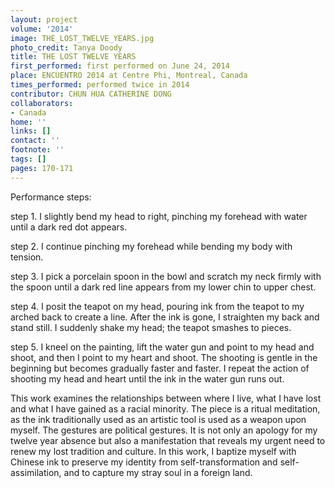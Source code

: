 ```yaml
---
layout: project
volume: '2014'
image: THE_LOST_TWELVE_YEARS.jpg
photo_credit: Tanya Doody
title: THE LOST TWELVE YEARS
first_performed: first performed on June 24, 2014
place: ENCUENTRO 2014 at Centre Phi, Montreal, Canada
times_performed: performed twice in 2014
contributor: CHUN HUA CATHERINE DONG
collaborators:
- Canada
home: ''
links: []
contact: ''
footnote: ''
tags: []
pages: 170-171
---
```


Performance steps:

step 1. I slightly bend my head to right, pinching my forehead with water until a dark red dot appears.

step 2. I continue pinching my forehead while bending my body with tension.

step 3. I pick a porcelain spoon in the bowl and scratch my neck firmly with the spoon until a dark red line appears from my lower chin to upper chest.

step 4. I posit the teapot on my head, pouring ink from the teapot to my arched back to create a line. After the ink is gone, I straighten my back and stand still. I suddenly shake my head; the teapot smashes to pieces.

step 5. I kneel on the painting, lift the water gun and point to my head and shoot, and then I point to my heart and shoot. The shooting is gentle in the beginning but becomes gradually faster and faster. I repeat the action of shooting my head and heart until the ink in the water gun runs out.

This work examines the relationships between where I live, what I have lost and what I have gained as a racial minority. The piece is a ritual meditation, as the ink traditionally used as an artistic tool is used as a weapon upon myself. The gestures are political gestures. It is not only an apology for my twelve year absence but also a manifestation that reveals my urgent need to renew my lost tradition and culture. In this work, I baptize myself with Chinese ink to preserve my identity from self-transformation and self-assimilation, and to capture my stray soul in a foreign land.
